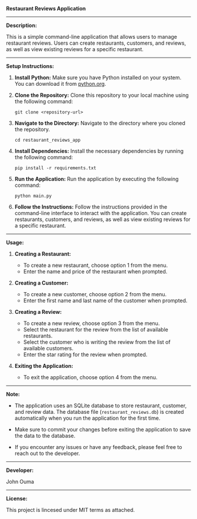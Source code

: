 **Restaurant Reviews Application**

---

**Description:**

This is a simple command-line application that allows users to manage restaurant reviews. Users can create restaurants, customers, and reviews, as well as view existing reviews for a specific restaurant.

---

**Setup Instructions:**

1. **Install Python:** Make sure you have Python installed on your system. You can download it from [python.org](https://www.python.org/).

2. **Clone the Repository:** Clone this repository to your local machine using the following command:

    ```
    git clone <repository-url>
    ```

3. **Navigate to the Directory:** Navigate to the directory where you cloned the repository.

    ```
    cd restaurant_reviews_app
    ```

4. **Install Dependencies:** Install the necessary dependencies by running the following command:

    ```
    pip install -r requirements.txt
    ```

5. **Run the Application:** Run the application by executing the following command:

    ```
    python main.py
    ```

6. **Follow the Instructions:** Follow the instructions provided in the command-line interface to interact with the application. You can create restaurants, customers, and reviews, as well as view existing reviews for a specific restaurant.

---

**Usage:**

1. **Creating a Restaurant:**

    - To create a new restaurant, choose option 1 from the menu.
    - Enter the name and price of the restaurant when prompted.

2. **Creating a Customer:**

    - To create a new customer, choose option 2 from the menu.
    - Enter the first name and last name of the customer when prompted.

3. **Creating a Review:**

    - To create a new review, choose option 3 from the menu.
    - Select the restaurant for the review from the list of available restaurants.
    - Select the customer who is writing the review from the list of available customers.
    - Enter the star rating for the review when prompted.

4. **Exiting the Application:**

    - To exit the application, choose option 4 from the menu.

---

**Note:**

- The application uses an SQLite database to store restaurant, customer, and review data. The database file (`restaurant_reviews.db`) is created automatically when you run the application for the first time.

- Make sure to commit your changes before exiting the application to save the data to the database.

- If you encounter any issues or have any feedback, please feel free to reach out to the developer.

---

**Developer:**

John Ouma

---

**License:**

This project is lincesed under MIT terms as attached.
